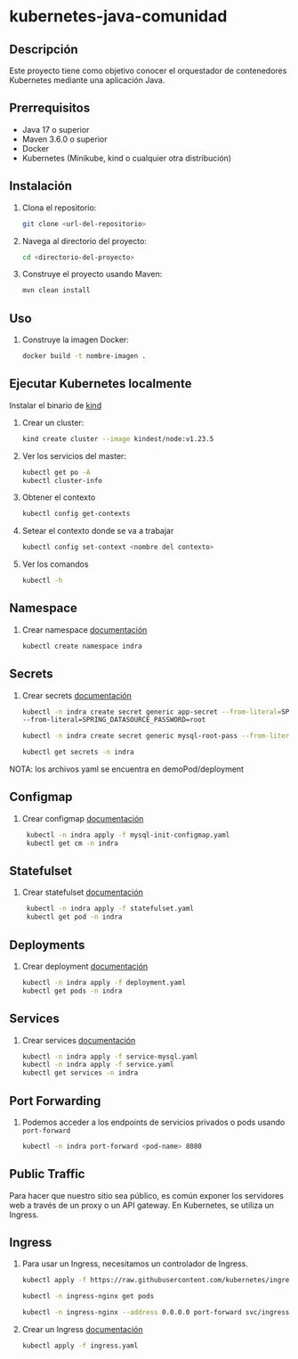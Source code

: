 # kubernetes-java-comunidad

## Descripción
Este proyecto tiene como objetivo conocer el orquestador de contenedores Kubernetes mediante una aplicación Java.

## Prerrequisitos
- Java 17 o superior
- Maven 3.6.0 o superior
- Docker
- Kubernetes (Minikube, kind o cualquier otra distribución)

## Instalación
1. Clona el repositorio:
    ```sh
    git clone <url-del-repositorio>
    ```
2. Navega al directorio del proyecto:
    ```sh
    cd <directorio-del-proyecto>
    ```
3. Construye el proyecto usando Maven:
    ```sh
    mvn clean install
    ```

## Uso
1. Construye la imagen Docker:
    ```sh
    docker build -t nombre-imagen .
    ```
## Ejecutar Kubernetes localmente
Instalar el binario de [kind](https://kind.sigs.k8s.io/)

1. Crear un cluster:
    ```sh
    kind create cluster --image kindest/node:v1.23.5
    ```

2. Ver los servicios del master:
    ```sh
    kubectl get po -A
    kubectl cluster-info
    ```

3. Obtener el contexto
    ```sh
    kubectl config get-contexts
    ```

4. Setear el contexto donde se va a trabajar
    ```sh
    kubectl config set-context <nombre del contexto>
    ```

5. Ver los comandos
    ```sh
    kubectl -h
    ```

## Namespace

1. Crear namespace [documentación](https://kubernetes.io/docs/tasks/administer-cluster/namespaces-walkthrough/)
    ```sh
    kubectl create namespace indra
    ```

## Secrets

1. Crear secrets [documentación](https://kubernetes.io/docs/concepts/configuration/secret/)
    ```sh
    kubectl -n indra create secret generic app-secret --from-literal=SPRING_DATASOURCE_URL=jdbc:mysql://db:3306/mydb --from-literal=SPRING_DATASOURCE_USERNAME=root
    --from-literal=SPRING_DATASOURCE_PASSWORD=root

    kubectl -n indra create secret generic mysql-root-pass --from-literal=MYSQL_ROOT_PASSWORD=root

    kubectl get secrets -n indra
    ```

NOTA: los archivos yaml se encuentra en demoPod/deployment

## Configmap

1. Crear configmap [documentación](https://kubernetes.io/docs/concepts/configuration/configmap/)
   ```sh
    kubectl -n indra apply -f mysql-init-configmap.yaml
    kubectl get cm -n indra
    ```
## Statefulset

1. Crear statefulset [documentación](https://kubernetes.io/docs/concepts/workloads/controllers/statefulset/)
   ```sh
    kubectl -n indra apply -f statefulset.yaml
    kubectl get pod -n indra
   ```
       
## Deployments

1. Crear deployment [documentación](https://kubernetes.io/docs/concepts/workloads/controllers/deployment/)
    ```sh
    kubectl -n indra apply -f deployment.yaml
    kubectl get pods -n indra
    ```

    
## Services

1. Crear services [documentación](https://kubernetes.io/docs/concepts/services-networking/service/)
    ```sh
    kubectl -n indra apply -f service-mysql.yaml
    kubectl -n indra apply -f service.yaml
    kubectl get services -n indra
    ```
## Port Forwarding

1. Podemos acceder a los endpoints de servicios privados o pods usando `port-forward`
    ```sh
    kubectl -n indra port-forward <pod-name> 8080
    ```

## Public Traffic

Para hacer que nuestro sitio sea público, es común exponer los servidores web a través de un proxy o un API gateway.
En Kubernetes, se utiliza un Ingress.


## Ingress

1. Para usar un Ingress, necesitamos un controlador de Ingress.
    ```sh
    kubectl apply -f https://raw.githubusercontent.com/kubernetes/ingress-nginx/controller-v1.1.3/deploy/static/provider/cloud/deploy.yaml

    kubectl -n ingress-nginx get pods

    kubectl -n ingress-nginx --address 0.0.0.0 port-forward svc/ingress-nginx-controller 80
    ```

2. Crear un Ingress [documentación](https://kubernetes.io/docs/concepts/services-networking/ingress/)
    ```sh
    kubectl apply -f ingress.yaml
    ```
